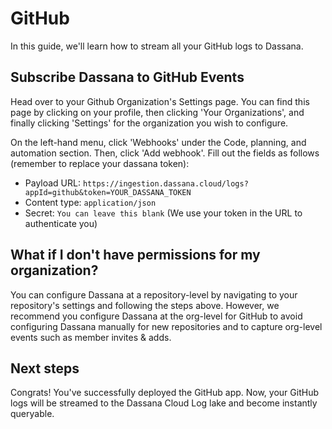 # GitHub

In this guide, we'll learn how to stream all your GitHub logs to Dassana.

## Subscribe Dassana to GitHub Events

Head over to your Github Organization's Settings page. You can find this page by clicking on your profile, then clicking 'Your Organizations', and finally clicking 'Settings' for the organization you wish to configure.

On the left-hand menu, click 'Webhooks' under the Code, planning, and automation section. Then, click 'Add webhook'. Fill out the fields as follows (remember to replace your dassana token):

-   Payload URL: `https://ingestion.dassana.cloud/logs?appId=github&token=YOUR_DASSANA_TOKEN`
-   Content type: `application/json`
-   Secret: `You can leave this blank` (We use your token in the URL to authenticate you)

## What if I don't have permissions for my organization?

You can configure Dassana at a repository-level by navigating to your repository's settings and following the steps above. However, we recommend you configure Dassana at the org-level for GitHub to avoid configuring Dassana manually for new repositories and to capture org-level events such as member invites & adds.

## Next steps

Congrats! You've successfully deployed the GitHub app. Now, your GitHub logs will be streamed to the Dassana Cloud Log lake and become instantly queryable.
